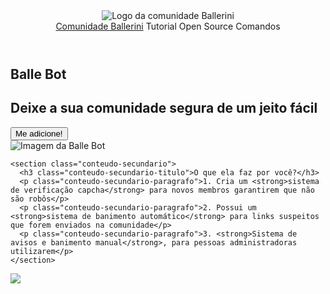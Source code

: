 <!DOCTYPE html>
<html lang="pt-BR">

<head>
  <meta charset="UTF-8">
  <meta name="viewport" content="width=device-width, initial-scale=1.0">
  <meta name="description" content="Um bot que irá moderar e deixar a sua comunidade segura de um jeito fácil!">
  <title>Balle Bot - Modere a sua comunidade do Discord</title>
  <link rel="stylesheet" type="text/css" href="style.css">
</head>

<body>
  <header class="cabecalho">
    <img class="cabecalho-imagem" src="logo.svg" alt="Logo da comunidade Ballerini">
    <nav class="cabecalho-menu">
      <a class="cabecalho-menu-item" href="https://discord.gg/wagxzStdcR">Comunidade Ballerini</a>
      <a class="cabecalho-menu-item">Tutorial</a>
      <a class="cabecalho-menu-item">Open Source</a>
      <a class="cabecalho-menu-item">Comandos</a>
    </nav>
  </header>

  <main class="conteudo">
    <section class="conteudo-principal">
      <div class="conteudo-principal-escrito">
        <h1 class="conteudo-principal-escrito-titulo">Balle Bot</h1>
        <h2 class="conteudo-principal-escrito-subtitulo">Deixe a sua comunidade segura de um jeito fácil</h2>
        <button class="conteudo-principal-escrito-botao">Me adicione!</button>
      </div>
      <img class="conteudo-principal-imagem"src="ballebot.svg" alt="Imagem da Balle Bot">
    </section>

    <section class="conteudo-secundario">
      <h3 class="conteudo-secundario-titulo">O que ela faz por você?</h3>
      <p class="conteudo-secundario-paragrafo">1. Cria um <strong>sistema de verificação capcha</strong> para novos membros garantirem que não são robôs</p>
      <p class="conteudo-secundario-paragrafo">2. Possui um <strong>sistema de banimento automático</strong> para links suspeitos que forem enviados na comunidade</p>
      <p class="conteudo-secundario-paragrafo">3. <strong>Sistema de avisos e banimento manual</strong>, para pessoas administradoras utilizarem</p>
    </section>
  </main>

  <footer class="rodape">
    <img class="rodape-imagem" src="ballerini.svg">
  </footer>
</body>

</html> 
